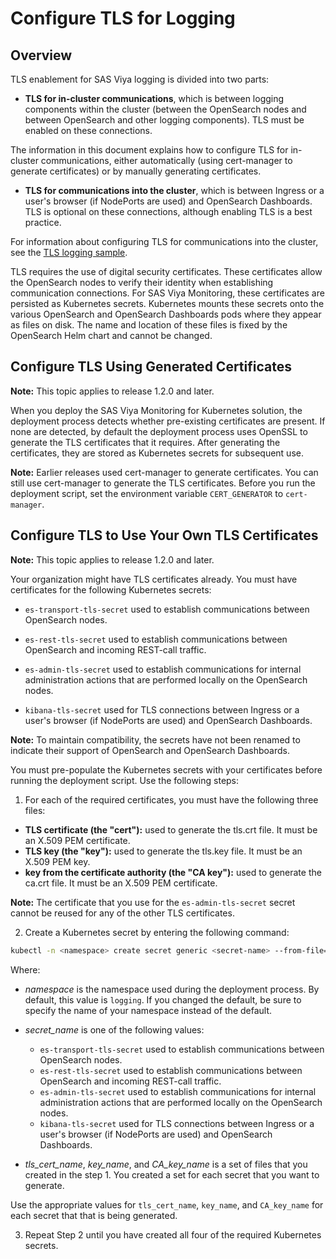 # Configure TLS for Logging

## Overview

TLS enablement for SAS Viya logging is divided into two parts:

- **TLS for in-cluster communications**, which is between logging components within
the cluster (between the OpenSearch nodes and between OpenSearch and other logging components). TLS must be enabled on these connections.

The information in this document explains how to configure TLS 
for in-cluster communications, either automatically (using 
cert-manager to generate certificates) or by manually generating certificates.

- **TLS for communications into the cluster**, which is between Ingress or a 
user's browser (if NodePorts are used) and OpenSearch Dashboards. TLS is optional on these connections, although enabling TLS is a best practice.

For information about configuring TLS for communications into the cluster, see 
the [TLS logging sample](../samples/tls/logging/README.md).

TLS requires the use of digital security certificates. These certificates allow the OpenSearch nodes to verify their identity when establishing communication connections. For SAS Viya Monitoring, these certificates are persisted as Kubernetes secrets. Kubernetes mounts these secrets onto the various OpenSearch and OpenSearch Dashboards pods where they appear as files on disk. The name and location of these files is fixed by the OpenSearch Helm chart and cannot be changed. 

## Configure TLS Using Generated Certificates

**Note:** This topic applies to release 1.2.0 and later.

When you deploy the SAS Viya Monitoring for Kubernetes solution, the deployment process detects whether pre-existing certificates are present. If none are detected, by default the deployment process uses OpenSSL to generate the TLS certificates that it requires. After generating the certificates, they are stored as Kubernetes secrets for subsequent use.  

**Note:** Earlier releases used cert-manager to generate certificates.  You can still use cert-manager to generate the TLS certificates.  Before you run the deployment script, set the environment variable `CERT_GENERATOR` to `cert-manager`.

## Configure TLS to Use Your Own TLS Certificates

**Note:** This topic applies to release 1.2.0 and later.

Your organization might have TLS certificates already. You must have certificates for the following Kubernetes secrets:

* `es-transport-tls-secret`
    used to establish communications between OpenSearch nodes.

* `es-rest-tls-secret`
    used to establish communications between OpenSearch and incoming REST-call traffic.

* `es-admin-tls-secret`
    used to establish communications for internal administration actions that are performed locally on the OpenSearch nodes.

* `kibana-tls-secret`
    used for TLS connections between Ingress or a user's browser (if NodePorts are used) and OpenSearch Dashboards.

**Note:** To maintain compatibility, the secrets have not been renamed to indicate their support of OpenSearch and OpenSearch Dashboards.

You must pre-populate the Kubernetes secrets with your certificates before running the deployment script. Use the following steps:

1.  For each of the required certificates, you must have the following three files:

* **TLS certificate (the "cert"):** 
    used to generate the tls.crt file. It must be an X.509 PEM certificate.
* **TLS key (the "key"):** 
    used to generate the tls.key file. It must be an X.509 PEM key.
* **key from the certificate authority (the "CA key"):** 
    used to generate the ca.crt file. It must be an X.509 PEM certificate.

**Note:** The certificate that you use for the `es-admin-tls-secret` secret cannot be reused for any of the other TLS certificates. 

2. Create a Kubernetes secret by entering the following command: 

```bash
kubectl -n <namespace> create secret generic <secret-name> --from-file=tls.crt=<tls_cert_name>.pem --from-file=tls.key=<key_name>.key --from-file=ca.crt=<CA_key_name>.pem
```
Where: 
- *namespace* is the namespace used during the deployment process. By default, this value is `logging`. If you changed the default, be sure to specify the name of your namespace instead of the default.

- *secret_name* is one of the following values: 

   - `es-transport-tls-secret` 
    used to establish communications between OpenSearch nodes.
   - `es-rest-tls-secret`
    used to establish communications between OpenSearch and incoming REST-call traffic.
   - `es-admin-tls-secret`
    used to establish communications for internal administration actions that are performed locally on the OpenSearch nodes.
  - `kibana-tls-secret`
    used for TLS connections between Ingress or a user's browser (if NodePorts are used) and OpenSearch Dashboards.

- *tls_cert_name*, *key_name*, and *CA_key_name* is a set of files that you created in the step 1. You created a set for each secret that you want to generate.
  
Use the appropriate values for `tls_cert_name`, `key_name`, and `CA_key_name` for each secret that that is being generated.

3. Repeat Step 2 until you have created all four of the required Kubernetes secrets.